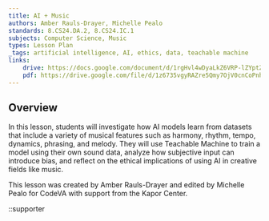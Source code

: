```yaml
---
title: AI + Music
authors: Amber Rauls-Drayer, Michelle Pealo
standards: 8.CS24.DA.2, 8.CS24.IC.1
subjects: Computer Science, Music
types: Lesson Plan
_tags: artificial intelligence, AI, ethics, data, teachable machine
links:
    drive: https://docs.google.com/document/d/1rgHvl4wDyaLkZ6VRP-lZYptZotfD7FPAJ4_7OYtbN7Y/edit?usp=sharing
    pdf: https://drive.google.com/file/d/1z6735vgyRAZre5Qmy7OjV0cnCoPnhbxi/view?usp=drive_link
---
```


## Overview

In this lesson, students will investigate how AI models learn from datasets that include a variety of musical features such as harmony, rhythm, tempo, dynamics, phrasing, and melody. They will use Teachable Machine to train a model using their own sound data, analyze how subjective input can introduce bias, and reflect on the ethical implications of using AI in creative fields like music.

This lesson was created by Amber Rauls-Drayer and edited by Michelle Pealo for CodeVA with support from the Kapor Center.

::supporter